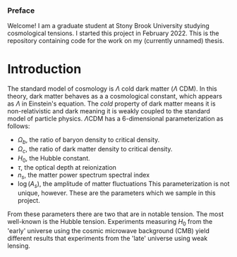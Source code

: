 ### Preface
Welcome! I am a graduate student at Stony Brook University studying cosmological tensions. I started this project in February 2022. This is the repository containing code for the work on my (currently unnamed) thesis.

# Introduction
The standard model of cosmology is $\Lambda$ cold dark matter ($\Lambda$ CDM). In this theory, dark matter behaves as a a cosmological constant, which appears as $\Lambda$ in Einstein's equation. The *cold* property of dark matter means it is non-relativistic and dark meaning it is weakly coupled to the standard model of particle physics. $\Lambda$CDM has a 6-dimensional parameterization as follows:
- $\Omega_b$, the ratio of baryon density to critical density.
- $\Omega_c$, the ratio of dark matter density to critical density.
- $H_0$, the Hubble constant.
- $\tau$, the optical depth at reionization
- $n_s$, the matter power spectrum spectral index
- $\log(A_s)$, the amplitude of matter fluctuations
This parameterization is not unique, however. These are the parameters which we sample in this project.

From these parameters there are two that are in notable tension. The most well-known is the Hubble tension. Experiments measuring $H_0$ from the 'early' universe using the cosmic microwave background (CMB) yield different results that experiments from the 'late' universe using weak lensing. 

